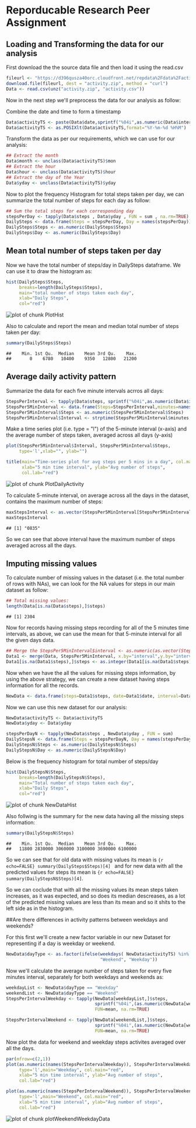 Reporducable Research Peer Assignment
========================================================


## Loading and Transforming the data for our analysis

First download the the source data file and then load it using the read.csv

```r
fileurl <- "https://d396qusza40orc.cloudfront.net/repdata%2Fdata%2Factivity.zip"
download.file(fileurl, dest = "activity.zip", method = "curl")
Data <- read.csv(unz("activity.zip", "activity.csv"))
```


Now in the next step we'll preprocess the data for our analysis as follow:

Combine the date and time to form a timestamp

```r
Data$activityTS <- paste(Data$date,sprintf("%04i",as.numeric(Data$interval)))
Data$activityTS <- as.POSIXlt(Data$activityTS,format="%Y-%m-%d %H%M")
```

Transform the data as per our requirements, which we can use for our analysis:

```r
## Extract the month
Data$month <- unclass(Data$activityTS)$mon
## Extract the hour
Data$hour <- unclass(Data$activityTS)$hour
## Extract the day of the Year
Data$yday <- unclass(Data$activityTS)$yday
```

Now to plot the frequency Histogram for total steps taken per day, we can summarize
the total number of steps for each day as follow:

```r
## Sum the total steps for each corresponding day
stepsPerDay <- tapply(Data$steps , Data$yday , FUN = sum , na.rm=TRUE)
DailySteps <- data.frame(Steps = stepsPerDay, Day = names(stepsPerDay))
DailySteps$Steps <- as.numeric(DailySteps$Steps)
DailySteps$Day <- as.numeric(DailySteps$Day)
```




## Mean total number of steps taken per day
Now we have the total number of steps/day in DailySteps dataframe. We can use it to 
draw the histogram as:

```r
hist(DailySteps$Steps,
     breaks=length(DailySteps$Steps), 
     main="total number of steps taken each day",
     xlab="Daily Steps",
     col="red")
```

![plot of chunk PlotHist](figure/PlotHist.png) 

Also to calculate and report the mean and median total number of steps taken per day:

```r
summary(DailySteps$Steps)
```

```
##    Min. 1st Qu.  Median    Mean 3rd Qu.    Max. 
##       0    6780   10400    9350   12800   21200
```





## Average daily activity pattern

Summarize the data for each five minute intervals acrros all days:

```r
StepsPerInterval <- tapply(Data$steps, sprintf("%04i",as.numeric(Data$interval)), FUN=mean, na.rm=TRUE)
StepsPer5MinInterval <- data.frame(Steps=StepsPerInterval,minutes=names(StepsPerInterval))
StepsPer5MinInterval$Steps <- as.numeric(StepsPer5MinInterval$Steps)
StepsPer5MinInterval$Interval <- strptime(StepsPer5MinInterval$minutes, format='%H%M')
```

Make a time series plot (i.e. type = "l") of the 5-minute interval (x-axis) and the average 
number of steps taken, averaged across all days (y-axis)

```r
plot(StepsPer5MinInterval$Interval, StepsPer5MinInterval$Steps, 
     type='l',xlab="", ylab="")

title(main="Time-series plot for avg steps per 5 mins in a day", col.main="red", 
      xlab="5 min time interval", ylab="Avg number of steps",
      col.lab="red")
```

![plot of chunk PlotDailyActivity](figure/PlotDailyActivity.png) 

To calculate 5-minute interval, on average across all the days in the dataset, 
contains the maximum number of steps:

```r
maxStepsInterval <- as.vector(StepsPer5MinInterval[StepsPer5MinInterval$Steps == max(StepsPer5MinInterval$Steps),]$minutes)
maxStepsInterval
```

```
## [1] "0835"
```

So we can see that above interval have the maximum number of steps averaged across all the days.



## Imputing missing values

To calculate number of missing values in the dataset (i.e. the total number of rows with NAs),
we can look for the NA values for steps in our main dataset as follow:


```r
## Total missing values:
length(Data[is.na(Data$steps),]$steps)
```

```
## [1] 2304
```

Now for records having missing steps recording for all of the 5 minutes time intervals, as above, 
we can use the mean for that 5-minute interval for all the given days data.


```r
## Merge the StepsPer5MinInterval$interval <- as.numeric(as.vector(StepsPer5MinInterval$minutes))
Data1 <- merge(Data, StepsPer5MinInterval, x.by="interval",y.by="interval",all=FALSE)
Data1[is.na(Data1$steps),]$steps <- as.integer(Data1[is.na(Data1$steps),]$Steps)
```

Now when we have the all the values for missing steps information, by using the above strategy,
we can create a new dataset having steps information for all the records.


```r
NewData <- data.frame(steps=Data1$steps, date=Data1$date, interval=Data1$interval)
```

Now we can use this new dataset for our analysis:


```r
NewData$activityTS <- Data$activityTS
NewData$yday <- Data$yday

stepsPerDayN <- tapply(NewData$steps , NewData$yday , FUN = sum)
DailyStepsN <- data.frame(Steps = stepsPerDayN, Day = names(stepsPerDayN))
DailyStepsN$Steps <- as.numeric(DailyStepsN$Steps)
DailyStepsN$Day <- as.numeric(DailyStepsN$Day)
```

Below is the frequency histogram for total number of steps/day

```r
hist(DailyStepsN$Steps,
     breaks=length(DailyStepsN$Steps), 
     main="Total number of steps taken each day",
     xlab="Daily Steps",
     col="red")
```

![plot of chunk NewDataHist](figure/NewDataHist.png) 

Also follwing is the summary for the new data having all the missing steps information:


```r
summary(DailyStepsN$Steps)
```

```
##    Min. 1st Qu.  Median    Mean 3rd Qu.    Max. 
##   11800 2830000 3060000 3100000 3690000 6100000
```

So we can see that for old data with missing values its mean is ```{r echo=FALSE} summary(DailySteps$Steps)[4] ``` and for new data with all the predicted values for steps its mean is ```{r echo=FALSE} summary(DailyStepsN$Steps)[4]```.

So we can coclude that with all the missing values its mean steps taken increases, as it was expected, and so does its median descreases, as a lot of the predicted missing values are less than its mean and so it shits to the left side as in the histogram.


##Are there differences in activity patterns between weekdays and weekends?

For this first we'll create a new factor variable in our new Dataset for representing if a day is weekday or weekend.

```r
NewData$dayType <- as.factor(ifelse(weekdays( NewData$activityTS) %in% c("Saturday","Sunday"), 
                                    "Weekend", "Weekday"))
```

Now we'll calculate the average number of steps taken for every five minutes interval, separately for both weekdays and weekends as:

```r
weekdayList <- NewData$dayType == "Weekday"
weekendList <- NewData$dayType == "Weekend"
StepsPerIntervalWeekday <- tapply(NewData[weekdayList,]$steps, 
                                  sprintf("%04i",(as.numeric(NewData[weekdayList,]$interval))),
                                  FUN=mean, na.rm=TRUE)

StepsPerIntervalWeekend <- tapply(NewData[weekendList,]$steps, 
                                  sprintf("%04i",(as.numeric(NewData[weekendList,]$interval))),
                                  FUN=mean, na.rm=TRUE)
```


Now plot the data for weekend and weekday steps activites averaged over all the days.

```r
par(mfrow=c(2,1))
plot(as.numeric(names(StepsPerIntervalWeekday)), StepsPerIntervalWeekday, 
     type='l',main="Weekday", col.main="red", 
     xlab="5 min time interval", ylab="Avg number of steps",
     col.lab="red")

plot(as.numeric(names(StepsPerIntervalWeekend)), StepsPerIntervalWeekend, 
     type='l',main="Weekend", col.main="red", 
     xlab="5 min time interval", ylab="Avg number of steps",
     col.lab="red")
```

![plot of chunk plotWeekendWeekdayData](figure/plotWeekendWeekdayData.png) 


